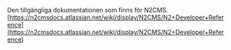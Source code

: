 Den tillgängliga dokumentationen som finns för N2CMS.  
[https://n2cmsdocs.atlassian.net/wiki/display/N2CMS/N2+Developer+Reference](https://n2cmsdocs.atlassian.net/wiki/display/N2CMS/N2+Developer+Reference)   
  